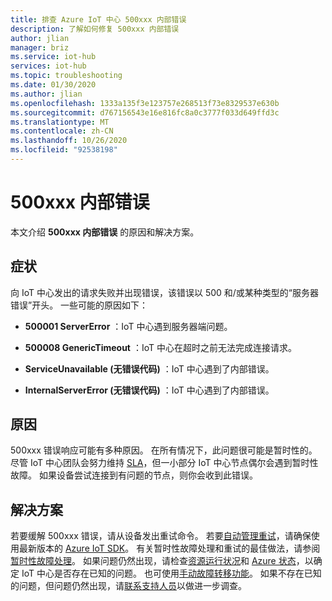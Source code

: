 ```yaml
---
title: 排查 Azure IoT 中心 500xxx 内部错误
description: 了解如何修复 500xxx 内部错误
author: jlian
manager: briz
ms.service: iot-hub
services: iot-hub
ms.topic: troubleshooting
ms.date: 01/30/2020
ms.author: jlian
ms.openlocfilehash: 1333a135f3e123757e268513f73e8329537e630b
ms.sourcegitcommit: d767156543e16e816fc8a0c3777f033d649ffd3c
ms.translationtype: MT
ms.contentlocale: zh-CN
ms.lasthandoff: 10/26/2020
ms.locfileid: "92538198"
---
```

# <a name="500xxx-internal-errors"></a>500xxx 内部错误

本文介绍 **500xxx 内部错误** 的原因和解决方案。

## <a name="symptoms"></a>症状

向 IoT 中心发出的请求失败并出现错误，该错误以 500 和/或某种类型的“服务器错误”开头。 一些可能的原因如下：

* **500001 ServerError** ：IoT 中心遇到服务器端问题。

* **500008 GenericTimeout** ：IoT 中心在超时之前无法完成连接请求。

* **ServiceUnavailable (无错误代码)** ：IoT 中心遇到了内部错误。

* **InternalServerError (无错误代码)** ：IoT 中心遇到了内部错误。

## <a name="cause"></a>原因

500xxx 错误响应可能有多种原因。 在所有情况下，此问题很可能是暂时性的。 尽管 IoT 中心团队会努力维持 [SLA](https://azure.microsoft.com/support/legal/sla/iot-hub/)，但一小部分 IoT 中心节点偶尔会遇到暂时性故障。 如果设备尝试连接到有问题的节点，则你会收到此错误。

## <a name="solution"></a>解决方案

若要缓解 500xxx 错误，请从设备发出重试命令。 若要[自动管理重试](./iot-hub-reliability-features-in-sdks.md#connection-and-retry)，请确保使用最新版本的 [Azure IoT SDK](./iot-hub-devguide-sdks.md)。 有关暂时性故障处理和重试的最佳做法，请参阅[暂时性故障处理](/azure/architecture/best-practices/transient-faults)。  如果问题仍然出现，请检查[资源运行状况](./iot-hub-azure-service-health-integration.md#check-health-of-an-iot-hub-with-azure-resource-health)和 [Azure 状态](https://status.azure.com/)，以确定 IoT 中心是否存在已知的问题。 也可使用[手动故障转移功能](./tutorial-manual-failover.md)。 如果不存在已知的问题，但问题仍然出现，请[联系支持人员](https://azure.microsoft.com/support/options/)以做进一步调查。
